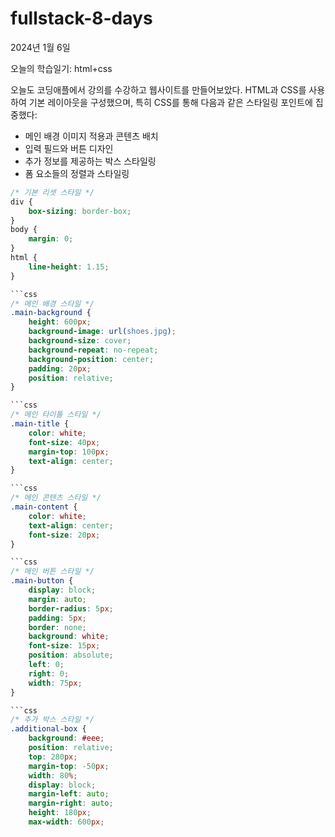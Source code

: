 # fullstack-8-days

2024년 1월 6일

오늘의 학습일기: html+css

오늘도 코딩애플에서 강의를 수강하고 웹사이트를 만들어보았다. HTML과 CSS를 사용하여 기본 레이아웃을 구성했으며, 특히 CSS를 통해 다음과 같은 스타일링 포인트에 집중했다:

- 메인 배경 이미지 적용과 콘텐츠 배치
- 입력 필드와 버튼 디자인
- 추가 정보를 제공하는 박스 스타일링
- 폼 요소들의 정렬과 스타일링


```css
/* 기본 리셋 스타일 */
div {
    box-sizing: border-box;
}
body {
    margin: 0;
}
html {
    line-height: 1.15;
}

```css
/* 메인 배경 스타일 */
.main-background {
    height: 600px;
    background-image: url(shoes.jpg);
    background-size: cover;
    background-repeat: no-repeat;
    background-position: center;
    padding: 20px;
    position: relative;
}

```css
/* 메인 타이틀 스타일 */
.main-title {
    color: white;
    font-size: 40px;
    margin-top: 100px;
    text-align: center;
}

```css
/* 메인 콘텐츠 스타일 */
.main-content {
    color: white;
    text-align: center;
    font-size: 20px;
}

```css
/* 메인 버튼 스타일 */
.main-button {
    display: block;
    margin: auto;
    border-radius: 5px;
    padding: 5px;
    border: none;
    background: white;
    font-size: 15px;
    position: absolute;
    left: 0;
    right: 0;
    width: 75px;
}

```css
/* 추가 박스 스타일 */
.additional-box {
    background: #eee;
    position: relative;
    top: 280px;
    margin-top: -50px;
    width: 80%;
    display: block;
    margin-left: auto;
    margin-right: auto;
    height: 180px;
    max-width: 600px;
